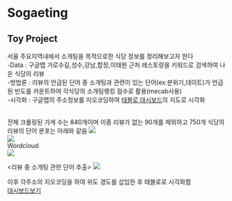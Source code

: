 # Sogaeting
## Toy Project 
서울 주요지역내에서 소개팅을 목적으로한 식당 정보를 정리해보고자 한다 <br>
-Data : 구글맵 가로수길,성수,강남,합정,이태원 근처 레스토랑을 키워드로 검색하여 나온 식당의 리뷰<br>
-방법론 : 리뷰의 언급된 단어 중 소개팅과 관련이 있는 단어(ex:분위기,데이트)가 언급된 빈도를 카운트하여 각식당의 소개팅랭킹 점수로 활용(mecab사용)<br>
-시각화 : 구글맵의 주소정보를 지오코딩하여 [태블로 대시보드](https://public.tableau.com/app/profile/.36194374/viz/sogaeting/1_1?publish=yes)의 지도로 시각화<br>
<br>

전체 크롤링된 가게 수는 840개이며 이중 리뷰가 없는 90개를 제외하고 
750개 식당의 리뷰의 단어 분포는 아래와 같음
![](https://postfiles.pstatic.net/MjAyMjAzMzBfNCAg/MDAxNjQ4NjQ2Nzg3MjEy.hE8OT7ErYjXPML5GlyDLczurD5kuxdO4Hm00Mp3fHUsg.pmQHYTItDLh7IIL09NC_pv2LsyhqqUuOjdlaCVMXsFkg.PNG.ps712/image.png?type=w773)
<br>
![](https://postfiles.pstatic.net/MjAyMjAzMzBfNjMg/MDAxNjQ4NjQ2NzY5MTM3.HdWSWuMQmbZ4vTf_e9rnxYZYnD0H1nqF9fYW4gAvdxAg.Ak2Ugva-0LciS4xCPKEojYJGCZ7Koyn1cjZxluf_KOAg.PNG.ps712/image.png?type=w773)
<br>
Wordcloud<br>
![](https://postfiles.pstatic.net/MjAyMjAzMzBfMTcx/MDAxNjQ4NjQ2ODA1MTE1.PjXMYSXjBfm5q0C4VLq2JisS4ZmIMB5DWVwcm1sUMkUg.vbBN4Q9TswgS6hDmWAgycbu_z5iijTyRoEit_a2FkJsg.PNG.ps712/image.png?type=w773)

<리뷰 중 소개팅 관련 단어 추출>
![](https://postfiles.pstatic.net/MjAyMjAzMzBfMjU5/MDAxNjQ4NjQ2ODg3MTMx.t18EX4gaVBOquBjyLpic_WV2mEyv6X-ACe_f8eikSA4g.HFQARl84_0YTb9Vwlszx1UErHifsfAyXD8LWHlyXPPMg.PNG.ps712/image.png?type=w773)

이후 각주소의 지오코딩을 하여 위도 경도를 삽입한 후 태블로로 시각화함<br>
[대시보드보기](https://public.tableau.com/app/profile/.36194374/viz/sogaeting/1_1?publish=yes)


